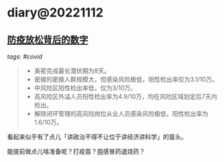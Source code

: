 # diary@20221112

## [防疫放松背后的数字](https://mp.weixin.qq.com/s/xoqva1uokK4aOkibNhVI-Q)
_tags: #covid_

> - 奥密克戎最长潜伏期为8天。
> - 密接的密接人群规模大，但感染风险极低，阳性检出率仅为3.1/10万。
> - 中风险区阳性检出率低，仅为3/10万。
> - 高风险区外溢人员阳性检出率为4.9/10万，均在风险区域划定后7天内检出。
> - 解除闭环管理的高风险岗位从业人员感染风险极低，阳性检出率为1.6/10万。

看起来似乎有了点儿「讲政治不得不让位于讲经济讲科学」的苗头。

能提前做点儿啥准备呢？打疫苗？囤感冒药退烧药？
